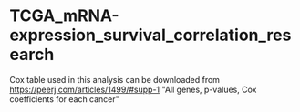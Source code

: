 # TCGA_mRNA-expression_survival_correlation_research

Cox table used in this analysis can be downloaded 
from https://peerj.com/articles/1499/#supp-1 
"All genes, p-values, Cox coefficients for each cancer"
